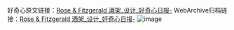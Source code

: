 好奇心原文链接：[Rose & Fitzgerald 酒架_设计_好奇心日报-](https://www.qdaily.com/articles/5818.html)
WebArchive归档链接：[Rose & Fitzgerald 酒架_设计_好奇心日报-](http://web.archive.org/web/20190623165507/https://www.qdaily.com/articles/5818.html)
![image](http://ww3.sinaimg.cn/large/007d5XDply1g3w97fjaqej30u02zotm8)